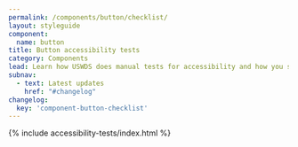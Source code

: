 ```yaml
---
permalink: /components/button/checklist/
layout: styleguide
component:
  name: button
title: Button accessibility tests
category: Components
lead: Learn how USWDS does manual tests for accessibility and how you should test for accessibility, too.
subnav:
  - text: Latest updates
    href: "#changelog"
changelog:
  key: 'component-button-checklist'
---
```


{% include accessibility-tests/index.html %}
